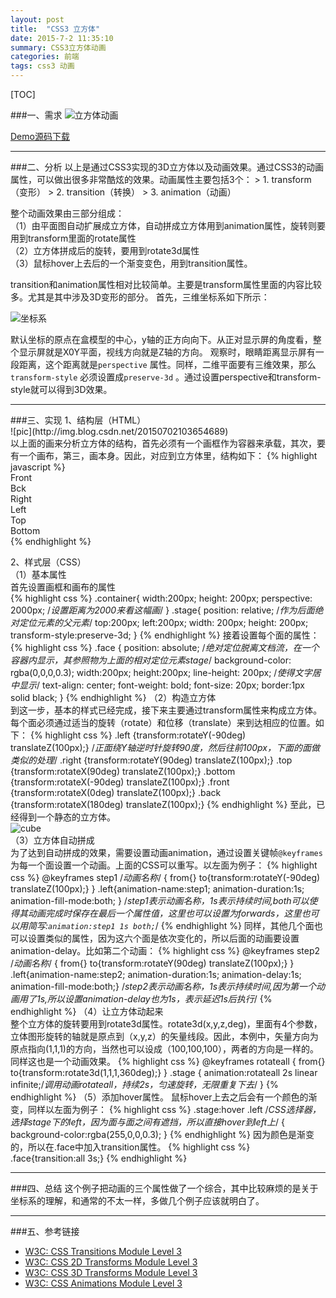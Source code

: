```yaml
---
layout: post
title:  "CSS3 立方体"
date: 2015-7-2 11:35:10
summary: CSS3立方体动画
categories: 前端
tags: css3 动画
---
```

[TOC]

###一、需求
![立方体动画](http://img.blog.csdn.net/20150701205147890)

[Demo源码下载](http://download.csdn.net/detail/u011037587/8860887)
<hr/>
###二、分析
   以上是通过CSS3实现的3D立方体以及动画效果。通过CSS3的动画属性，可以做出很多非常酷炫的效果。动画属性主要包括3个：
> 1. transform（变形）
> 2. transition（转换）
> 3. animation（动画）

整个动画效果由三部分组成：<br>
（1）由平面图自动扩展成立方体，自动拼成立方体用到animation属性，旋转则要用到transform里面的rotate属性<br>
（2）立方体拼成后的旋转，要用到rotate3d属性<br>
（3）鼠标hover上去后的一个渐变变色，用到transition属性。<br>

transition和animation属性相对比较简单。主要是transform属性里面的内容比较多。尤其是其中涉及3D变形的部分。
首先，三维坐标系如下所示：

![坐标系](http://img.blog.csdn.net/20150701212045322)

默认坐标的原点在盒模型的中心，y轴的正方向向下。从正对显示屏的角度看，整个显示屏就是X0Y平面，视线方向就是Z轴的方向。
观察时，眼睛距离显示屏有一段距离，这个距离就是`perspective` 属性。同样，二维平面要有三维效果，那么`transform-style` 必须设置成`preserve-3d` 。通过设置perspective和transform-style就可以得到3D效果。
<hr/>
###三、实现
1、结构层（HTML）<br>
![pic](http://img.blog.csdn.net/20150702103654689)<br/>
以上面的画来分析立方体的结构，首先必须有一个画框作为容器来承载，其次，要有一个画布，第三，画本身。因此，对应到立方体里，结构如下：
{% highlight javascript %}
<div class="container">      	<!--画框-->
		<div class="stage">  	<!--画布-->
			<div class="face front">Front</div>
			<div class="face back">Bck</div>
			<div class="face right">Right</div>
			<div class="face left">Left</div>
			<div class="face top">Top</div>
			<div class="face bottom">Bottom</div>
		</div>
	</div>
{% endhighlight %}

2、样式层（CSS）<br>
（1）基本属性<br>
首先设置画框和画布的属性<br>
{% highlight css %}
.container{
      		width:200px;
      		height: 200px;
        	perspective: 2000px;  /*设置距离为2000来看这幅画*/
      }
.stage{
        	position: relative;   /*作为后面绝对定位元素的父元素*/
        	top:200px;
        	left:200px;
        	width: 200px;
        	height: 200px;
        	transform-style:preserve-3d;
        }
{% endhighlight %}
接着设置每个面的属性：
{% highlight css %}
.face {
        	position: absolute;  /*绝对定位脱离文档流，在一个容器内显示，其参照物为上面的相对定位元素stage*/
        	background-color: rgba(0,0,0,0.3);
        	width:200px;
        	height:200px;
        	line-height: 200px;  /*使得文字居中显示*/
        	text-align: center;
        	font-weight: bold;
        	font-size: 20px;
        	border:1px solid black;
      }
{% endhighlight %}
（2）构造立方体<br>
到这一步，基本的样式已经完成，接下来主要通过transform属性来构成立方体。每个面必须通过适当的旋转（rotate）和位移（translate）来到达相应的位置。如下：
{% highlight css %}
.left   {transform:rotateY(-90deg) translateZ(100px);} /*正面绕Y轴逆时针旋转90度，然后往前100px，下面的面做类似的处理*/
.right  {transform:rotateY(90deg) translateZ(100px);}
.top    {transform:rotateX(90deg) translateZ(100px);}
.bottom {transform:rotateX(-90deg) translateZ(100px);}
.front  {transform:rotateX(0deg)   translateZ(100px);}
.back   {transform:rotateX(180deg)  translateZ(100px);}
{% endhighlight %}
至此，已经得到一个静态的立方体。<br>
![cube](http://img.blog.csdn.net/20150702095408473)<br/>
（3）立方体自动拼成<br>
为了达到自动拼成的效果，需要设置动画animation，通过设置关键帧`@keyframes`为每一个面设置一个动画。上面的CSS可以重写。以左面为例子：
{% highlight css %}
@keyframes step1  /*动画名称*/
{
from{}
to{transform:rotateY(-90deg) translateZ(100px);}
}
.left{animation-name:step1;
animation-duration:1s;
animation-fill-mode:both; } /*step1表示动画名称，1s表示持续时间,both可以使得其动画完成时保存在最后一个属性值，这里也可以设置为forwards，这里也可以用简写:`animation:step1 1s both;`*/
{% endhighlight %}
同样，其他几个面也可以设置类似的属性，因为这六个面是依次变化的，所以后面的动画要设置animation-delay。比如第二个动画：
{% highlight css %}
@keyframes step2  /*动画名称*/
{
from{}
to{transform:rotateY(90deg) translateZ(100px);}
}
.left{animation-name:step2;
animation-duration:1s;
animation-delay:1s;
animation-fill-mode:both;} /*step2表示动画名称，1s表示持续时间,因为第一个动画用了1s,所以设置animation-delay也为1s，表示延迟1s后执行*/
{% endhighlight %}
（4）让立方体动起来<br>
整个立方体的旋转要用到rotate3d属性。rotate3d(x,y,z,deg)，里面有4个参数，立体图形旋转的轴就是原点到（x,y,z）的矢量线段。因此，本例中，矢量方向为原点指向(1,1,1)的方向，当然也可以设成（100,100,100），两者的方向是一样的。同样这也是一个动画效果。
{% highlight css %}
@keyframes rotateall
{
	from{}
	to{transform:rotate3d(1,1,1,360deg);}
}
.stage
{
	animation:rotateall 2s linear infinite;/*调用动画rotateall，持续2s，匀速旋转，无限重复下去*/
}
{% endhighlight %}
（5）添加hover属性。
鼠标hover上去之后会有一个颜色的渐变，同样以左面为例子：
{% highlight css %}
.stage:hover .left /*CSS选择器，选择stage下的left，因为面与面之间有遮挡，所以直接hover到left上*/
{
	background-color:rgba(255,0,0,0.3);
}
{% endhighlight %}
因为颜色是渐变的，所以在.face中加入transition属性。
{% highlight css %}
.face{transition:all 3s;}
{% endhighlight %}
<hr/>
###四、总结
这个例子把动画的三个属性做了一个综合，其中比较麻烦的是关于坐标系的理解，和通常的不太一样，多做几个例子应该就明白了。
<hr/>
###五、参考链接

 - [W3C: CSS Transitions Module Level 3](http://www.w3.org/TR/css3-transitions/)
 - [W3C: CSS 2D Transforms Module Level 3](http://www.w3.org/TR/css3-2d-transforms/)
 - [W3C: CSS 3D Transforms Module Level 3](http://www.w3.org/TR/css3-3d-transforms/)
 - [W3C: CSS Animations Module Level 3](http://www.w3.org/TR/css3-animations/)

